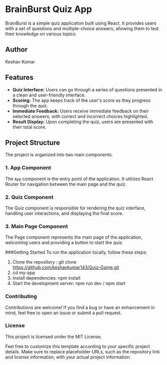 # BrainBurst Quiz App
BrainBurst is a simple quiz application built using React. It provides users with a set of questions and multiple-choice answers, allowing them to test their knowledge on various topics.

## Author
Keshav Kumar

## Features
- **Quiz Interface:** Users can go through a series of questions presented in a clean and user-friendly interface.
- **Scoring:** The app keeps track of the user's score as they progress through the quiz.
- **Immediate Feedback:** Users receive immediate feedback on their selected answers, with correct and incorrect choices highlighted.
- **Result Display:** Upon completing the quiz, users are presented with their total score.

## Project Structure

The project is organized into two main components:

### 1. App Component

The `App` component is the entry point of the application. It utilizes React Router for navigation between the main page and the quiz.

### 2. Quiz Component
The Quiz component is responsible for rendering the quiz interface, handling user interactions, and displaying the final score.

### 3. Main Page Component
The Page component represents the main page of the application, welcoming users and providing a button to start the quiz.

###Getting Started
To run the application locally, follow these steps:
1. Clone the repository : git clone https://github.com/keshavkumar143/Quiz-Game.git
2. cd my-app
3. Install dependencies: npm install
4. Start the development server: npm run dev / npm start

### Contributing
Contributions are welcome! If you find a bug or have an enhancement in mind, feel free to open an issue or submit a pull request.

### License
This project is licensed under the MIT License.

Feel free to customize this template according to your specific project details. Make sure to replace placeholder URLs, such as the repository link and license information, with your actual project information.
